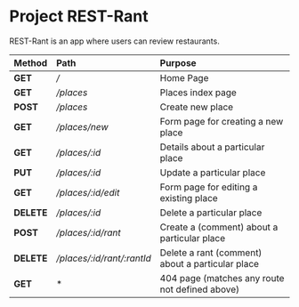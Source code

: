 # Project REST-Rant

REST-Rant is an app where users can review restaurants.

| Method      | Path      | Purpose      |
|:------------|:----------|:-------------|
| **GET**     | */*       | Home Page    |
| **GET**     | */places* | Places index page |
| **POST**    | */places* | Create new place |
| **GET**     | */places/new* | Form page for creating a new place |
| **GET**     | */places/:id* | Details about a particular place |
| **PUT**     | */places/:id* | Update a particular place |
| **GET**     | */places/:id/edit* | Form page for editing a existing place |
| **DELETE**  | */places/:id* | Delete a particular place |
| **POST**    | */places/:id/rant* | Create a (comment) about a particular place |
| **DELETE**  | */places/:id/rant/:rantId* | Delete a rant (comment) about a particular place |
| **GET**     | *         | 404 page (matches any route not defined above) |
